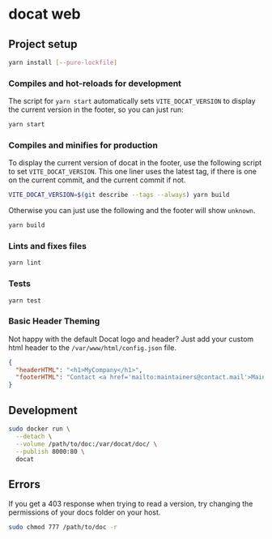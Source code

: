 # docat web

## Project setup

```sh
yarn install [--pure-lockfile]
```

### Compiles and hot-reloads for development

The script for `yarn start` automatically sets `VITE_DOCAT_VERSION` to display the current version in the footer,
so you can just run:

```sh
yarn start
```

### Compiles and minifies for production

To display the current version of docat in the footer, use the following script to set `VITE_DOCAT_VERSION`.
This one liner uses the latest tag, if there is one on the current commit, and the current commit if not.

```sh
VITE_DOCAT_VERSION=$(git describe --tags --always) yarn build
```

Otherwise you can just use the following and the footer will show `unknown`.

```sh
yarn build
```

### Lints and fixes files

```sh
yarn lint
```

### Tests

```sh
yarn test
```

### Basic Header Theming

Not happy with the default Docat logo and header?
Just add your custom html header to the `/var/www/html/config.json` file.

```json
{
  "headerHTML": "<h1>MyCompany</h1>",
  "footerHTML": "Contact <a href='mailto:maintainers@contact.mail'>Maintainers</a>"
}
```


## Development

```sh
sudo docker run \
  --detach \
  --volume /path/to/doc:/var/docat/doc/ \
  --publish 8000:80 \
  docat
```

## Errors

If you get a 403 response when trying to read a version,
try changing the permissions of your docs folder on your host.

```sh
sudo chmod 777 /path/to/doc -r
```
